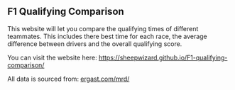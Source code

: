 ## F1  Qualifying Comparison
This website will let you compare the qualifying times of different teammates. This includes there best time for each race, the average difference between drivers and the overall qualifying score.

You can visit the website here:
https://sheepwizard.github.io/F1-qualifying-comparison/


All data is sourced from:
[ergast.com/mrd/](ergast.com/mrd/)
